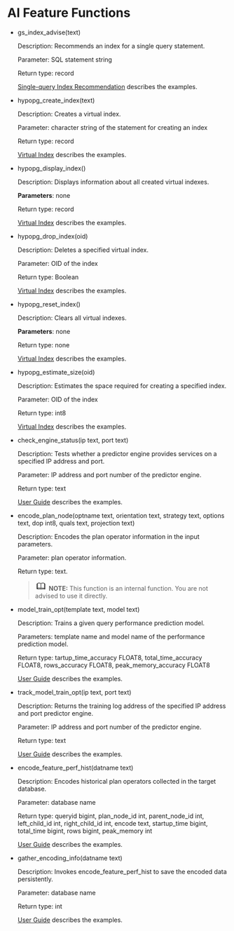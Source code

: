 # AI Feature Functions<a name="EN-US_TOPIC_0303599451"></a>

-   gs\_index\_advise\(text\)

    Description: Recommends an index for a single query statement.

    Parameter: SQL statement string

    Return type: record

    [Single-query Index Recommendation](single-query-index-recommendation.md)  describes the examples.

-   hypopg\_create\_index\(text\)

    Description: Creates a virtual index.

    Parameter: character string of the statement for creating an index

    Return type: record

    [Virtual Index](virtual-index.md)  describes the examples.

-   hypopg\_display\_index\(\)

    Description: Displays information about all created virtual indexes.

    **Parameters**: none

    Return type: record

    [Virtual Index](virtual-index.md)  describes the examples.

-   hypopg\_drop\_index\(oid\)

    Description: Deletes a specified virtual index.

    Parameter: OID of the index

    Return type: Boolean

    [Virtual Index](virtual-index.md)  describes the examples.

-   hypopg\_reset\_index\(\)

    Description: Clears all virtual indexes.

    **Parameters**: none

    Return type: none

    [Virtual Index](virtual-index.md)  describes the examples.

-   hypopg\_estimate\_size\(oid\)

    Description: Estimates the space required for creating a specified index.

    Parameter: OID of the index

    Return type: int8

    [Virtual Index](virtual-index.md)  describes the examples.

-   check\_engine\_status\(ip text, port text\)

    Description: Tests whether a predictor engine provides services on a specified IP address and port.

    Parameter: IP address and port number of the predictor engine.

    Return type: text

    [User Guide](usage-guide.md)  describes the examples.

-   encode\_plan\_node\(optname text, orientation text, strategy text, options text, dop int8, quals text, projection text\)

    Description: Encodes the plan operator information in the input parameters.

    Parameter: plan operator information.

    Return type: text.

    >![](public_sys-resources/icon-note.gif) **NOTE:** 
    >This function is an internal function. You are not advised to use it directly.

-   model\_train\_opt\(template text, model text\)

    Description: Trains a given query performance prediction model.

    Parameters: template name and model name of the performance prediction model.

    Return type: tartup\_time\_accuracy FLOAT8, total\_time\_accuracy FLOAT8, rows\_accuracy FLOAT8, peak\_memory\_accuracy FLOAT8

    [User Guide](usage-guide.md)  describes the examples.

-   track\_model\_train\_opt\(ip text, port text\)

    Description: Returns the training log address of the specified IP address and port predictor engine.

    Parameter: IP address and port number of the predictor engine.

    Return type: text

    [User Guide](usage-guide.md)  describes the examples.

-   encode\_feature\_perf\_hist\(datname text\)

    Description: Encodes historical plan operators collected in the target database.

    Parameter: database name

    Return type: queryid bigint, plan\_node\_id int, parent\_node\_id int, left\_child\_id int, right\_child\_id int, encode text, startup\_time bigint, total\_time bigint, rows bigint, peak\_memory int

    [User Guide](usage-guide.md)  describes the examples.

-   gather\_encoding\_info\(datname text\)

    Description: Invokes encode\_feature\_perf\_hist to save the encoded data persistently.

    Parameter: database name

    Return type: int

    [User Guide](usage-guide.md)  describes the examples.


